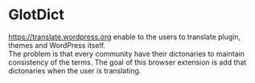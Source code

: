 # GlotDict

https://translate.wordpress.org enable to the users to translate plugin, themes and WordPress itself.  
The problem is that every community have their dictonaries to maintain consistency of the terms.
The goal of this browser extension is add that dictonaries when the user is translating.

